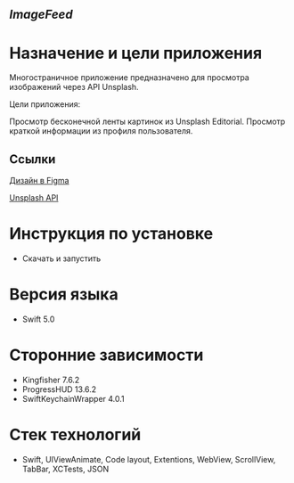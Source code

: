 ## *ImageFeed*
# Назначение и цели приложения

Многостраничное приложение предназначено для просмотра изображений через API Unsplash.

Цели приложения:

Просмотр бесконечной ленты картинок из Unsplash Editorial.
Просмотр краткой информации из профиля пользователя.

## **Ссылки**

[Дизайн в Figma](https://www.figma.com/file/HyDfKh5UVPOhPZIhBqIm3q/Image-Feed-(YP)?type=design&node-id=334-4892&mode=design&t=yYDPNrJvOPCn8HnZ-0)

[Unsplash API](https://unsplash.com/documentation)

# Инструкция по установке
- Скачать и запустить

# Версия языка
- Swift 5.0

# Сторонние зависимости
- Kingfisher 7.6.2
- ProgressHUD 13.6.2
- SwiftKeychainWrapper 4.0.1

# Стек технологий
- Swift, UIViewAnimate, Code layout, Extentions, WebView, ScrollView, TabBar, XCTests,
JSON

